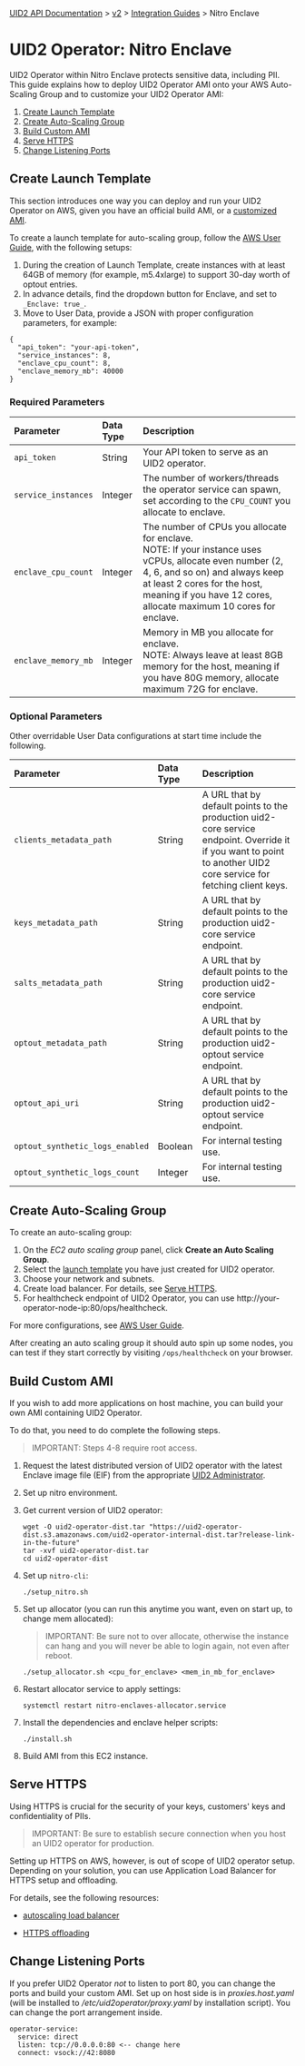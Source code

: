 [UID2 API Documentation](../../README.md) > [v2](../README.md) > [Integration Guides](README.md) > Nitro Enclave

# UID2 Operator: Nitro Enclave

UID2 Operator within Nitro Enclave protects sensitive data, including PII. This guide explains how to deploy UID2 Operator AMI onto your AWS Auto-Scaling Group and to customize your UID2 Operator AMI:

1. [Create Launch Template](#create-launch-template)
2. [Create Auto-Scaling Group](#create-auto-scaling-group)
3. [Build Custom AMI](#build-custom-ami)
4. [Serve HTTPS](#serve-https)
5. [Change Listening Ports](#change-listening-ports)


## Create Launch Template

This section introduces one way you can deploy and run your UID2 Operator on AWS, given you have an official build AMI, or a [customized AMI](#build-custom-ami).

To create a launch template for auto-scaling group, follow the [AWS User Guide](https://docs.aws.amazon.com/autoscaling/ec2/userguide/create-launch-template.html), with the following setups:

1. During the creation of Launch Template, create instances with at least 64GB of memory (for example, m5.4xlarge) to support 30-day worth of optout entries.
2. In advance details, find the dropdown button for Enclave, and set to `_Enclave: true_`.
3. Move to User Data, provide a JSON with proper configuration parameters, for example:

```
{ 
  "api_token": "your-api-token",
  "service_instances": 8,
  "enclave_cpu_count": 8,
  "enclave_memory_mb": 40000
}
```

### Required Parameters

| Parameter | Data Type | Description|
|:--- | :---| :---|
|`api_token` |String| Your API token to serve as an UID2 operator. |
|`service_instances` | Integer|  The number of workers/threads the operator service can spawn, set according to the `CPU_COUNT` you allocate to enclave.|
|`enclave_cpu_count` | Integer| The number of CPUs you allocate for enclave. <br/>NOTE: If your instance uses vCPUs, allocate even number (2, 4, 6, and so on) and always keep at least 2 cores for the host, meaning if you have 12 cores, allocate maximum 10 cores for enclave. |
|`enclave_memory_mb` | Integer| Memory in MB you allocate for enclave. <br/>NOTE: Always leave at least 8GB memory for the host, meaning if you have 80G memory, allocate maximum 72G for enclave.|

### Optional Parameters

Other overridable User Data configurations at start time include the following.

| Parameter | Data Type | Description|
|:--- | :---| :---|
|`clients_metadata_path` |String|A URL that by default points to the production uid2-core service endpoint. Override it if you want to point to another UID2 core service for fetching client keys.  |
|`keys_metadata_path` |String|A URL that by default points to the production uid2-core service endpoint. |
|`salts_metadata_path` |String| A URL that by default points to the production uid2-core service endpoint.|
|`optout_metadata_path` |String| A URL that by default points to the production uid2-optout service endpoint.|
|`optout_api_uri` |String|A URL that by default points to the production uid2-optout service endpoint. |
|`optout_synthetic_logs_enabled` |Boolean|For internal testing use. |
|`optout_synthetic_logs_count` |Integer|For internal testing use. |
 

## Create Auto-Scaling Group

To create an auto-scaling group:

1. On the *EC2 auto scaling group* panel, click **Create an Auto Scaling Group**.
2. Select the [launch template](#create-launch-template) you have just created for UID2 operator.
3. Choose your network and subnets.
4. Create load balancer. For details, see [Serve HTTPS](#serve-https).
5. For healthcheck endpoint of UID2 Operator, you can use http://your-operator-node-ip:80/ops/healthcheck.

For more configurations, see [AWS User Guide](https://docs.aws.amazon.com/autoscaling/ec2/userguide/create-asg-launch-template.html).

After creating an auto scaling group it should auto spin up some nodes, you can test if they start correctly by visiting `/ops/healthcheck` on your browser.

## Build Custom AMI

If you wish to add more applications on host machine, you can build your own AMI containing UID2 Operator. 

To do that, you need to do complete the following steps.

>IMPORTANT: Steps 4-8 require root access.

1. Request the latest distributed version of UID2 operator with the latest Enclave image file (EIF) from the appropriate [UID2 Administrator](../../README.md#contact-info). 
3. Set up nitro environment. 
4. Get current version of UID2 operator:

      ```
      wget -O uid2-operator-dist.tar "https://uid2-operator-dist.s3.amazonaws.com/uid2-operator-internal-dist.tar?release-link-in-the-future"
      tar -xvf uid2-operator-dist.tar
      cd uid2-operator-dist
      ```

4. Set up `nitro-cli`:

      ```
      ./setup_nitro.sh
      ```

5. Set up allocator (you can run this anytime you want, even on start up, to change mem allocated):

      >IMPORTANT: Be sure not to over allocate, otherwise the instance can hang and you will never be able to login again, not even after reboot.

      ```
      ./setup_allocator.sh <cpu_for_enclave> <mem_in_mb_for_enclave>
      ```

6. Restart allocator service to apply settings:

      ```
      systemctl restart nitro-enclaves-allocator.service
      ```

7. Install the dependencies and enclave helper scripts:

      ```
      ./install.sh
      ```

8. Build AMI from this EC2 instance.

## Serve HTTPS

Using HTTPS is crucial for the security of your keys, customers' keys and confidentiality of PIIs. 

>IMPORTANT: Be sure to establish secure connection when you host an UID2 operator for production.

Setting up HTTPS on AWS, however, is out of scope of UID2 operator setup. Depending on your solution, you can use Application Load Balancer for HTTPS setup and offloading.

For details, see the following resources:

- [autoscaling load balancer](https://docs.aws.amazon.com/autoscaling/ec2/userguide/autoscaling-load-balancer.html)

- [HTTPS offloading](https://docs.aws.amazon.com/elasticloadbalancing/latest/application/create-https-listener.html)

## Change Listening Ports

If you prefer UID2 Operator *not* to listen to port 80, you can change the ports and build your custom AMI. Set up on host side is in *proxies.host.yaml* (will be installed to */etc/uid2operator/proxy.yaml* by installation script). You can change the port arrangement inside.

```
operator-service:
  service: direct
  listen: tcp://0.0.0.0:80 <-- change here
  connect: vsock://42:8080
```


